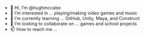 - 👋 Hi, I’m @hughmccabe
- 👀 I’m interested in ... playing/making video games and music
- 🌱 I’m currently learning ... GitHub, Unity, Maya, and Construct
- 💞️ I’m looking to collaborate on ... games and school projects
- 📫 How to reach me ...

<!---
hughmccabe/hughmccabe is a ✨ special ✨ repository because its `README.md` (this file) appears on your GitHub profile.
You can click the Preview link to take a look at your changes.
--->

